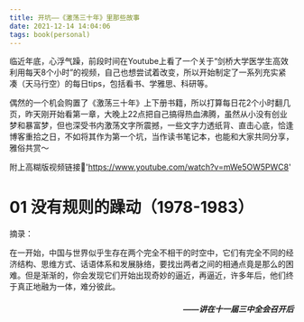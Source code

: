 ```yaml
---
title: 开坑——《激荡三十年》里那些故事
date: 2021-12-14 14:04:06
tags: book(personal)
---
```

临近年底，心浮气躁，前段时间在Youtube上看了一个关于“剑桥大学医学生高效利用每天8个小时”的视频，自己也想尝试着改变，所以开始制定了一系列充实紧凑（天马行空）的每日tips，包括看书、学雅思、科研等。

偶然的一个机会购置了《激荡三十年》上下册书籍，所以打算每日花2个小时翻几页，昨天刚开始看第一章，大晚上22点把自己搞得热血沸腾，虽然从小没有创业梦和暴富梦，但也深受书内激荡文字所震撼，一些文字力透纸背、直击心底，恰逢博客重拾之日，不如将其作为第一个坑，当作读书笔记本，也能和大家共同分享，雅俗共赏～

附上高糊版视频链接🔗'https://www.youtube.com/watch?v=mWe5OW5PWC8'

# 01 没有规则的躁动（1978-1983）

摘录：

在一开始，中国与世界似乎生存在两个完全不相干的时空中，它们有完全不同的经济结构、思维方式、话语体系和发展脉络，要找出两者之间的相通点竟是那么的困难。但是渐渐的，你会发现它们开始出现奇妙的逼近，再逼近，许多年后，他们终于真正地融为一体，难分彼此。 <h5 style="text-align:right">——讲在十一届三中全会召开后</h5>
